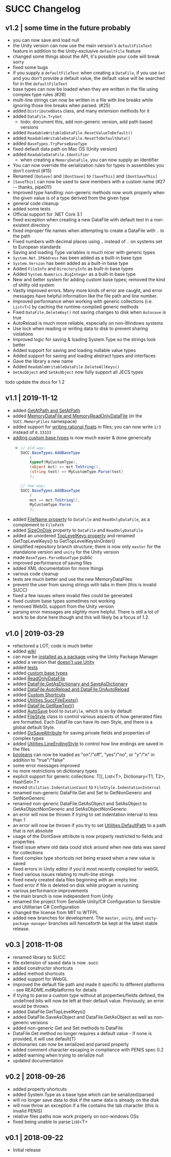 # SUCC Changelog

## v1.2 | some time in the future probably

* you can now save and load null
* the Unity version can now use the main version's `defaultFileText` feature in addition to the Unity-exclusive `defaultFile` feature
* changed some things about the API, it's possible your code will break sorry
* fixed some bugs
* if you supply a `defaultFileText` when creating a `DataFile`, if you use `Get` and you don't provide a default value, the default value will be searched for in the `defaultFileText`
* base types can now be loaded when they are written in the file using complex type rules (#26)
* multi-line strings can now be written in a file with line breaks while ignoring those line breaks when parsed. (#25)
* added `DistributedData` class, and many extension methods for it
* added `DataFile.TryGet`
  * todo: document this, add non-generic version, add path based versions
* added `ReadableWritableDataFile.ResetValueToDefault()`
* added `ReadableWritableDataFile.ResetToDefaultData()`
* added `BaseTypes.TryParseBaseType`
* fixed default data path on Mac OS (Unity version)
* added `ReadableDataFile.Identifier`
  * when creating a `MemoryDataFile`, you can now supply an identifier
* You can now override the serialization rules for types in assemblies you don't control (#15)
* Renamed `[DoSave]` and `[DontSave]` to `[SaveThis]` and `[DontSaveThis]`
* `[SaveThis]` can now be used to save members with a custom name (#27 -- thanks, pipe01!)
* Improved type handling: non-generic methods now work properly when the given value is of a type derived from the given type
* general code cleanup
* added some tests
* Official support for .NET Core 3.1
* fixed exception when creating a new DataFile with default text in a non-existent directory
* fixed improper file names when attempting to create a DataFile with `.` in the path
* Fixed numbers with decimal places using `,` instead of `.` on systems set to European standards
* Saving and loading Type variables is much nicer with generic types
* `System.Net.IPAddress` has been added as a built-in base type
* `System.Version` has been added as a built-in base type
* Added `FileInfo` and `DirectoryInfo` as built-in base types
* Added `System.Numerics.BigInteger` as a built-in base type
* New and better system for adding custom base types; removed the kind of shitty old system
* Vastly improved errors. Many more kinds of error are caught, and error messages have helpful information like the file path and line number.
* Improved performance when working with generic collections (i.e. `List<T>`) by caching the runtime-compiled generic methods
* Fixed `DataFile.DeleteKey()` not saving changes to disk when `Autosave` is true
* AutoReload is much more reliable, especially on non-Windows systems
* Use lock when reading or writing data to disk to prevent sharing violations
* Improved logic for saving & loading System.Type so the strings look better
* Added support for saving and loading nullable value types
* Added support for saving and loading abstract types and interfaces
* Gave the library a new name
* Added `ReadableWritableDataFile.DeleteAllKeys()`
* `GetAsObject` and `SetAsObject` now fully support all JECS types

todo update the docs for 1.2

## v1.1 | 2019-11-12

* added [GetAtPath and SetAtPath](https://github.com/JimmyCushnie/SUCC/wiki/Additional-DataFile-Functionality#getatpath-and-setatpath)
* added [MemoryDataFile and MemoryReadOnlyDataFile](https://github.com/JimmyCushnie/SUCC/wiki/Additional-DataFile-Functionality#getatpath-and-setatpath) (in the `SUCC.MemoryFiles` namespace)
* added support for [writing rational floats](https://github.com/JimmyCushnie/SUCC/wiki/Base-Types#floating-point-types) in files; you can now write `1/3` instead of `0.33333`
* [adding custom base types](https://github.com/JimmyCushnie/SUCC/wiki/Adding-Custom-Base-Types) is now much easier & done generically
  * ```csharp
    // old way:
    SUCC.BaseTypes.AddBaseType
        (
        typeof(MyCustomType),
        (object mct) => mct.ToString(),
        (string text) => MyCustomType.Parse(text)
        );
    
    // new way:
    SUCC.BaseTypes.AddBaseType
        (
        mct => mct.ToString(),
        MyCustomType.Parse
        );
    ```
* added [FileName property](https://github.com/JimmyCushnie/SUCC/wiki/Additional-DataFile-Functionality#filepath-and-filename) to `DataFile` and `ReadOnlyDataFile`, as a complement to `FilePath`
* added [SizeOnDisk](https://github.com/JimmyCushnie/SUCC/wiki/Additional-DataFile-Functionality#sizeondisk) property to `DataFile` and `ReadOnlyDataFile`
* added an unordered [TopLevelKeys property](https://github.com/JimmyCushnie/SUCC/wiki/Additional-DataFile-Functionality#toplevelkeys) and renamed GetTopLevelKeys() to GetTopLevelKeysInOrder()
* simplified repository branch structure; there is now only `master` for the standalone version and `unity` for the Unity version
* made `BaseTypes.ParseBaseType` public
* improved performance of saving files
* added XML documentation for more things
* various code cleanup
* tests are much better and use the new MemoryDataFiles
* prevent the user from saving strings with tabs in them (this is invalid SUCC)
* fixed a few issues where invalid files could be generated
* fixed custom base types sometimes not working
* removed WebGL support from the Unity version
* parsing error messages are *slightly* more helpful. There is still a lot of work to be done here though and this will likely be a focus of 1.2.

## v1.0 | 2019-03-29

- refactored a LOT; code is much better
- added [wiki](https://github.com/JimmyCushnie/SUCC/wiki)
- can now be [installed as a package](https://github.com/JimmyCushnie/SUCC/wiki/Installing#as-unity-package) using the Unity Package Manager
- added a version that [doesn't use Unity](https://github.com/JimmyCushnie/SUCC/wiki/Version-Differences)
- added [tests](https://github.com/JimmyCushnie/SUCC/tree/master/SUCC.Tests)
- added [custom base types](https://github.com/JimmyCushnie/SUCC/wiki/Adding-Custom-Base-Types)
- added [ReadOnlyDataFile](https://github.com/JimmyCushnie/SUCC/wiki/Additional-DataFile-Functionality#readonlydatafile)
- added [DataFile.GetAsDictionary and SaveAsDictionary](https://github.com/JimmyCushnie/SUCC/wiki/Additional-DataFile-Functionality#saveget-as-dictionary)
- added [DataFile.AutoReload and DataFile.OnAutoReload](https://github.com/JimmyCushnie/SUCC/wiki/Additional-DataFile-Functionality#autoreload)
- added [Custom Shortcuts](https://github.com/JimmyCushnie/SUCC/wiki/Complex-Type-Shortcuts#custom-shortcuts)
- added [Utilities.SuccFileExists()](https://github.com/JimmyCushnie/SUCC/wiki/Utilities#succfileexists)
- added [DataFile.GetRawText()](https://github.com/JimmyCushnie/SUCC/wiki/Additional-DataFile-Functionality#getrawtext-and-getrawlines)
- added [AutoSave](https://github.com/JimmyCushnie/SUCC/wiki/Additional-DataFile-Functionality#autosave) bool to `DataFile`, which is on by default
- added [FileStyle](https://github.com/JimmyCushnie/SUCC/wiki/File-Style) class to control various aspects of how generated files are formatted. Each DataFile can have its own Style, and there is a global default Style.
- added [DoSaveAttribute](https://github.com/JimmyCushnie/SUCC/wiki/Custom-Complex-Type-Rules) for saving private fields and properties of complex types
- added [Utilities.LineEndingStyle](https://github.com/JimmyCushnie/SUCC/wiki/Utilities#lineendingstyle) to control how line endings are saved in the files
- [booleans](https://github.com/JimmyCushnie/SUCC/wiki/Base-Types#boolean) can now be loaded as "on"/"off", "yes"/"no", or "y"/"n" in addition to "true"/"false"
- some error messages improved
- no more restrictions on dictionary types
- explicit support for generic collections: T[], List\<T>, Dictionary<T1, T2>, HashSet\<T>
 - moved `Utilities.IndentationCount` to `FileStyle.IndentationInterval`
- renamed non-generic DataFile.Get and Set to GetNonGeneric and SetNonGeneric
- renamed non-generic DataFile.GetAsObject and SetAsObject to GetAsObjectNonGeneric and SetAsObjectNonGeneric
- an error will now be thrown if trying to set indentation interval to less than 1
- an error will now be thrown if you try to set [Utilities.DefaultPath](https://github.com/JimmyCushnie/SUCC/wiki/Utilities#defaultpath) to a path that is not absolute
- usage of the DontSave attribute is now properly restricted to fields and properties
- fixed issue where old data could stick around when new data was saved for collections
- fixed complex type shortcuts not being erased when a new value is saved
- fixed errors in Unity editor if you'd most recently compiled for webGL
- fixed various issues relating to multi-line strings
- fixed newly created data files beginning with an empty line
- fixed error if file is deleted on disk while program is running
- various performance improvements
- the main branch is now independent from Unity
- renamed the project from Sensible Unity/C# Configuration to Sensible and Utilitarian C# Configuration
- changed the license from MIT to WTFPL
- added new branches for development. The `master`, `unity`, and `unity-package-manager` branches will henceforth be kept at the latest stable release.

v0.3 | 2018-11-08
---

* renamed library to SUCC
* file extension of saved data is now .succ
* added constructor shortcuts
* added method shortcuts
* added support for WebGL
* improved the default file path and made it specific to different platforms - see README.md#platforms for details
* if trying to parse a custom type without all properties/fields defined, the undefined bits will now be left at their default value. Previously, an error would be thrown.
* added DataFile.GetTopLevelKeys()
* added DataFile.SaveAsObject<T> and DataFile.GetAsObject<T> as well as non-generic versions
* added non-generic Get and Set methods to DataFile
* DataFile.Get<T> method no longer requires a default value - if none is provided, it will use default(T)
* dictionaries can now be serialized and parsed properly
* added comment character escaping in compliance with PENIS spec 0.2
* added warning when trying to serialize null
* updated documentation

v0.2 | 2018-09-26
---

* added property shortcuts
* added System.Type as a base type which can be serialized/parsed
* will no longer save data to disk if the same data is already on the disk
* will now throw an exception if a file contains the tab character (this is invalid PENIS)
* relative files paths now work properly on non-windows OSs
* fixed being unable to parse List\<T>

v0.1 | 2018-09-22
---

* Initial release
